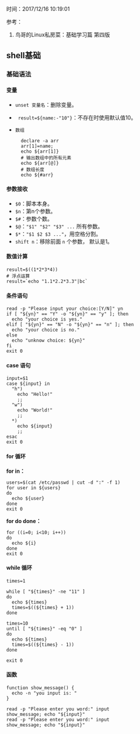 时间：2017/12/16 10:19:01 

参考：  

1. 鸟哥的Linux私房菜：基础学习篇 第四版

## shell基础  

### 基础语法

#### 变量
  
* `unset 变量名`：删除变量。
* ` result=${name:-"10"}`：不存在时使用默认值10。
* `数组`
		
		declare -a arr
		arr[1]=name;
		echo ${arr[1]}
		# 输出数组中的所有元素
		echo ${arr[@]}
		# 数组长度
		echo ${#arr}
#### 参数接收    

* `$0`：脚本本身。  
* `$n`：第n个参数。
* `$#`：参数个数。
* `$@`：`"$1" "$2" "$3" ...` 所有参数。
* `$*`：`"$1 $2 $3 ..."`，用空格分割。
* `shift n`：移除前面 `n` 个参数， 默认是1。
#### 数值计算    

	result=$((1*2*3*4))
	# 浮点运算
	result=`echo "1.1*2.2*3.3"|bc`
 
#### 条件语句  

	read -p "Please input your choice:[Y/N]" yn
	if [ "${yn}" == "Y" -o "${yn}" == "y" ]; then
	  echo "your choice is yes."
	elif [ "${yn}" == "N" -o "${yn}" == "n" ]; then
	  echo "your choice is no."
	else
	  echo "unknow choice: ${yn}"
	fi
	exit 0
#### case 语句 

	input=$1
	case ${input} in
	  "h")
	    echo "Hello!"
	    ;;
	  "w")
	    echo "World!"
	    ;;
	  *)
	    echo ${input}
	    ;;
	esac
	exit 0

#### for 循环 

**for in：**

	users=$(cat /etc/passwd | cut -d ":" -f 1)
	for user in ${users}
	do
	  echo ${user}
	done
	exit 0
**for do done：** 

	for ((i=0; i<10; i++))
	do
	  echo ${i}
	done
	exit 0

#### while 循环

	times=1
	
	while [ "${times}" -ne "11" ]
	do
	  echo ${times}
	  times=$((${times} + 1))
	done
	
	times=10
	until [ "${times}" -eq "0" ]
	do
	  echo ${times}
	  times=$((${times} - 1))
	done
	
	exit 0
   
#### 函数
	
	function show_message() {
	  echo -n "you input is: "
	}
	
	read -p "Please enter you word:" input
	show_message; echo "${input}"
	read -p "Please enter you word:" input
	show_message; echo "${input}"